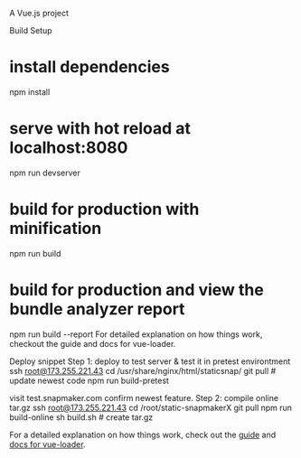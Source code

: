 A Vue.js project

Build Setup
# install dependencies
npm install

# serve with hot reload at localhost:8080
npm run devserver

# build for production with minification
npm run build

# build for production and view the bundle analyzer report
npm run build --report
For detailed explanation on how things work, checkout the guide and docs for vue-loader.

Deploy snippet
Step 1: deploy to test server & test it in pretest environtment
ssh root@173.255.221.43
cd /usr/share/nginx/html/staticsnap/
git pull  # update newest code
npm run build-pretest

visit test.snapmaker.com confirm newest feature.
Step 2: compile online tar.gz
ssh root@173.255.221.43
cd /root/static-snapmakerX
git pull
npm run build-online
sh build.sh # create tar.gz

For a detailed explanation on how things work, check out the [guide](http://vuejs-templates.github.io/webpack/) and [docs for vue-loader](http://vuejs.github.io/vue-loader).
